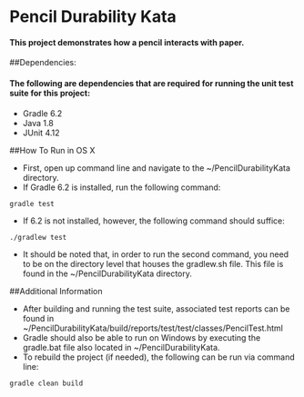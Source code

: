 # Pencil Durability Kata
#### This project demonstrates how a pencil interacts with paper.

##Dependencies:
#### The following are dependencies that are required for running the unit test suite for this project:
- Gradle 6.2
- Java 1.8
- JUnit 4.12

##How To Run in OS X
- First, open up command line and navigate to the ~/PencilDurabilityKata directory.
- If Gradle 6.2 is installed, run the following command:
```
gradle test
```
- If 6.2 is not installed, however, the following command should suffice:
```
./gradlew test
```
- It should be noted that, in order to run the second command, 
you need to be on the directory level that houses the gradlew.sh file.
This file is found in the ~/PencilDurabilityKata directory.

##Additional Information
- After building and running the test suite, associated test reports
can be found in ~/PencilDurabilityKata/build/reports/test/test/classes/PencilTest.html
- Gradle should also be able to run on Windows by executing the gradle.bat file also located
in ~/PencilDurabilityKata. 
- To rebuild the project (if needed), the following can be run via command line:
```
gradle clean build
```